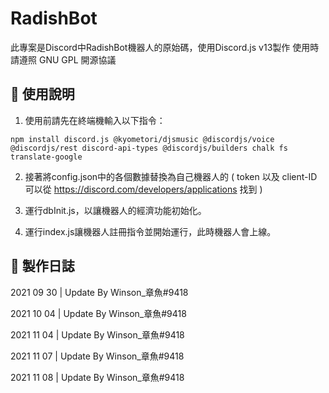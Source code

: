# RadishBot
此專案是Discord中RadishBot機器人的原始碼，使用Discord.js v13製作
使用時請遵照 GNU GPL 開源協議

## 🔮 使用說明
1. 使用前請先在終端機輸入以下指令：
```
npm install discord.js @kyometori/djsmusic @discordjs/voice @discordjs/rest discord-api-types @discordjs/builders chalk fs translate-google
```

2. 接著將config.json中的各個數據替換為自己機器人的
( token 以及 client-ID 可以從 https://discord.com/developers/applications 找到 )

3. 運行dbInit.js，以讓機器人的經濟功能初始化。

4. 運行index.js讓機器人註冊指令並開始運行，此時機器人會上線。

## 📌 製作日誌

2021 09 30 | Update By Winson_章魚#9418

2021 10 04 | Update By Winson_章魚#9418

2021 11 04 | Update By Winson_章魚#9418

2021 11 07 | Update By Winson_章魚#9418

2021 11 08 | Update By Winson_章魚#9418
